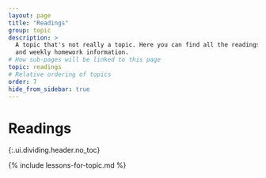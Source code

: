 ```yaml
---
layout: page
title: "Readings"
group: topic
description: >
  A topic that's not really a topic. Here you can find all the readings,
  and weekly homework information.
# How sub-pages will be linked to this page
topic: readings
# Relative ordering of topics
order: 7
hide_from_sidebar: true
---
```



# Readings
{:.ui.dividing.header.no_toc}

{% include lessons-for-topic.md %}

